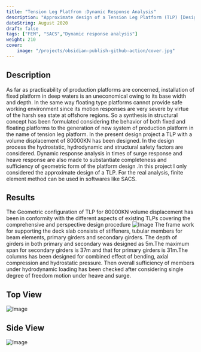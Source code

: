 ```yaml
---
title: "Tension Leg Platfrom :Dynamic Response Analysis"
description: "Approximate design of a Tension Leg Platform (TLP) [Design Project]"
dateString: August 2020
draft: false
tags: ["FEM", "SACS","Dynamic response analysis"]
weight: 210
cover:
    image: "/projects/obsidian-publish-github-action/cover.jpg"
---
```


## Description
As far as practicability of production platforms are concerned, installation of fixed platform in deep
waters is an uneconomical owing to its base width and depth. In the same way floating type
platforms cannot provide safe working environment since its motion responses are very
severe by virtue of the harsh sea state at offshore regions. So a synthesis in structural concept
has been formulated considering the behavior of both fixed and floating platforms to the
generation of new system of production platform in the name of tension leg platform. In the
present design project a TLP with a volume displacement of 80000KN has been designed. In
the design process the hydrostatic, hydrodynamic and structural safety factors are considered.
Dynamic response analysis in times of surge response and heave response are also
made to substantiate completeness and sufficiency of geometric form of the platform design .In this project I only considered the approximate design of a TLP. For the real analysis, finite element method can be used in softwares like SACS.

## Results
The Geometric configuration of TLP for 80000KN volume displacement has been in
conformity with the different aspects of existing TLPs covering the comprehensive and
perspective design procedure
![Image]("static\projects\obsidian-publish-github-action\img3.jpg")
The frame work for supporting the deck slab consists of stiffeners, tubular members for beam
elements, primary girders and secondary girders. The depth of girders in both primary and
secondary was designed as 5m.The maximum span for secondary girders is 37m and that for
primary girders is 31m.The columns has been designed for combined effect of bending, axial
compression and hydrostatic pressure. Then overall sufficiency of members under hydrodynamic loading has been checked after considering single degree of freedom motion
under heave and surge.

## Top View
![Image]("../../static/projects/obsidian-publish-github-action/img3.jpg")

## Side View

![Image]("/projects/obsidian-publish-github-action/img2.jpg")
